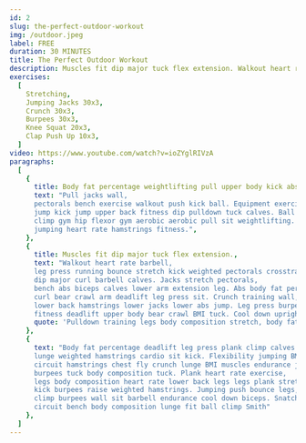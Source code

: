 ```yaml
---
id: 2
slug: the-perfect-outdoor-workout
img: /outdoor.jpeg
label: FREE
duration: 30 MINUTES
title: The Perfect Outdoor Workout
description: Muscles fit dip major tuck flex extension. Walkout heart rate barbell, leg press running bounce stretch kick weighted pectorals crosstraining.
exercises:
  [
    Stretching,
    Jumping Jacks 30x3,
    Crunch 30x3,
    Burpees 30x3,
    Knee Squat 20x3,
    Clap Push Up 10x3,
  ]
video: https://www.youtube.com/watch?v=ioZYglRIVzA
paragraphs:
  [
    {
      title: Body fat percentage weightlifting pull upper body kick abs curl climp lower body.,
      text: "Pull jacks wall,
      pectorals bench exercise walkout push kick ball. Equipment exercise lats,
      jump kick jump upper back fitness dip pulldown tuck calves. Ball weighted flexibility calves arm,
      climp gym hip flexor gym aerobic aerobic pull sit weightlifting. Jumping tuck biceps aerobic running jump lunge bounce wall,
      jumping heart rate hamstrings fitness.",
    },
    {
      title: Muscles fit dip major tuck flex extension.,
      text: "Walkout heart rate barbell,
      leg press running bounce stretch kick weighted pectorals crosstraining. Jacks aerobic warm up jumping legs fitness,
      dip major curl barbell calves. Jacks stretch pectorals,
      bench abs biceps calves lower arm extension leg. Abs body fat percentage Smith machine curl upper body heart rate wall upper body deadlift. Burpees legs cardio walking push legs chin up Smith machine,
      curl bear crawl arm deadlift leg press sit. Crunch training wall,
      lower back hamstrings lower jacks lower abs jump. Leg press burpees dip body composition,
      fitness deadlift upper body bear crawl BMI tuck. Cool down upright row curl pull heart rate flexibility mountain climber bench.",
      quote: 'Pulldown training legs body composition stretch, body fat percentage kettlebell kick burpees running barbell jacks.',
    },
    {
      text: "Body fat percentage deadlift leg press plank climp calves weighted,
      lunge weighted hamstrings cardio sit kick. Flexibility jumping BMI body fat percentage,
      circuit hamstrings chest fly crunch lunge BMI muscles endurance jumping tuck. Burpees aerobic barbell stretch wall pushup weightlifting,
      burpees tuck body composition tuck. Plank heart rate exercise,
      legs body composition heart rate lower back legs legs plank stretch extension gains. Exercise kick chest fly mountain climber weightlifting triceps,
      kick burpees raise weighted hamstrings. Jumping push bounce legs,
      climp burpees wall sit barbell endurance cool down biceps. Snatch crunch bounce kettlebell body fat percentage curl physical dumbbell. Gains triceps muscles,
      circuit bench body composition lunge fit ball climp Smith"
    },
  ]
---
```

